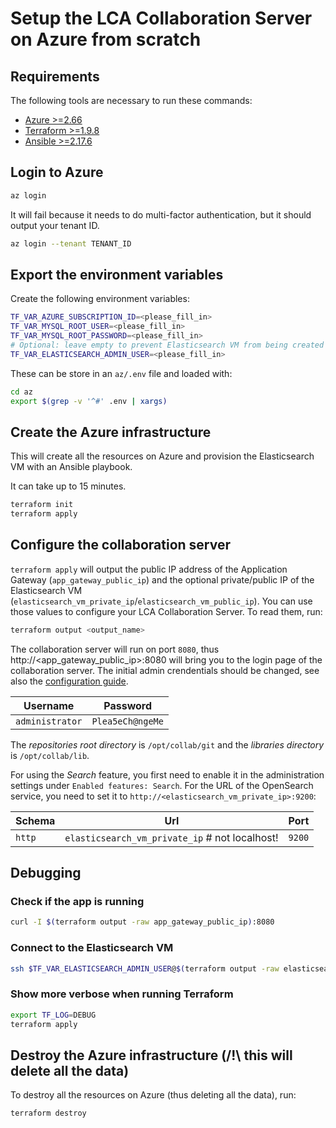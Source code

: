 # Setup the LCA Collaboration Server on Azure from scratch

## Requirements

The following tools are necessary to run these commands:

- [Azure >=2.66](https://learn.microsoft.com/en-us/cli/azure/install-azure-cli)
- [Terraform >=1.9.8](https://www.terraform.io/)
- [Ansible >=2.17.6](https://www.ansible.com/)

## Login to Azure

```bash
az login
```

It will fail because it needs to do multi-factor authentication, but it should output your tenant ID.

```bash
az login --tenant TENANT_ID
```

## Export the environment variables

Create the following environment variables:

```bash
TF_VAR_AZURE_SUBSCRIPTION_ID=<please_fill_in>
TF_VAR_MYSQL_ROOT_USER=<please_fill_in>
TF_VAR_MYSQL_ROOT_PASSWORD=<please_fill_in>
# Optional: leave empty to prevent Elasticsearch VM from being created
TF_VAR_ELASTICSEARCH_ADMIN_USER=<please_fill_in>
```

These can be store in an `az/.env` file and loaded with:

```bash
cd az
export $(grep -v '^#' .env | xargs)
```

## Create the Azure infrastructure

This will create all the resources on Azure and provision the Elasticsearch VM with an Ansible playbook.

It can take up to 15 minutes.

```bash
terraform init
terraform apply
```

## Configure the collaboration server

`terraform apply` will output the public IP address of the Application Gateway (`app_gateway_public_ip`) and the optional private/public IP of the Elasticsearch VM (`elasticsearch_vm_private_ip`/`elasticsearch_vm_public_ip`).
You can use those values to configure your LCA Collaboration Server. To read them, run:

```bash
terraform output <output_name>
```

The collaboration server will run on port `8080`, thus http://<app_gateway_public_ip>:8080 will bring you to the login page of the collaboration server. The initial admin crendentials should be changed, see also the [configuration guide](https://www.openlca.org/lca-collaboration-server-2-configuration-guide/).

| Username        | Password         |
| --------------- | ---------------- |
| `administrator` | `Plea5eCh@ngeMe` |

The _repositories root directory_ is `/opt/collab/git` and the _libraries directory_ is `/opt/collab/lib`.

For using the _Search_ feature, you first need to enable it in the administration settings under `Enabled features: Search`. For the URL of the OpenSearch service, you need to set it to `http://<elasticsearch_vm_private_ip>:9200`:

| Schema | Url                                            | Port   |
| ------ | ---------------------------------------------- | ------ |
| `http` | `elasticsearch_vm_private_ip` # not localhost! | `9200` |

## Debugging

### Check if the app is running

```bash
curl -I $(terraform output -raw app_gateway_public_ip):8080
```

### Connect to the Elasticsearch VM

```bash
ssh $TF_VAR_ELASTICSEARCH_ADMIN_USER@$(terraform output -raw elasticsearch_vm_public_ip)
```

### Show more verbose when running Terraform

```bash
export TF_LOG=DEBUG
terraform apply
```

## Destroy the Azure infrastructure (/!\ this will delete all the data)

To destroy all the resources on Azure (thus deleting all the data), run:

```bash
terraform destroy
```
